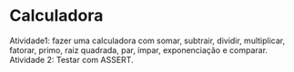 # Calculadora
Atividade1: fazer uma calculadora com somar, subtrair, dividir, multiplicar, fatorar, primo, raiz quadrada, par, ímpar, exponenciação e comparar.
Atividade 2: Testar com ASSERT.

